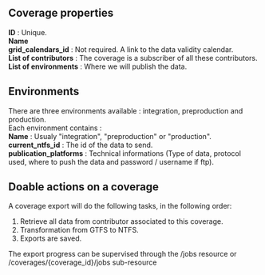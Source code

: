 ## Coverage properties
**ID** : Unique.  
**Name**  
**grid_calendars_id** : Not required. A link to the data validity calendar.  
**List of contributors** : The coverage is a subscriber of all these contributors.  
**List of environments** : Where we will publish the data.    

## Environments
There are three environments available : integration, preproduction and production.  
Each environment contains :  
**Name** : Usualy "integration", "preproduction" or "production".  
**current_ntfs_id** : The id of the data to send.  
**publication_platforms** : Technical informations (Type of data, protocol used, where to push the data and password / username if ftp).  


## Doable actions on a coverage
A coverage export will do the following tasks, in the following order:
1. Retrieve all data from contributor associated to this coverage.
2. Transformation from GTFS to NTFS.
3. Exports are saved.

The export progress can be supervised through the /jobs resource or /coverages/{coverage_id}/jobs sub-resource
